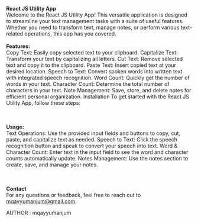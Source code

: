 <b> React JS Utility App </b> <br>
Welcome to the React JS Utility App! This versatile application is designed to streamline your text management tasks with a suite of useful features. Whether you need to transform text, manage notes, or perform various text-related operations, this app has you covered.
<br><br>
<b> Features: </b><br>
Copy Text: Easily copy selected text to your clipboard.
Capitalize Text: Transform your text by capitalizing all letters.
Cut Text: Remove selected text and copy it to the clipboard.
Paste Text: Insert copied text at your desired location.
Speech to Text: Convert spoken words into written text with integrated speech recognition.
Word Count: Quickly get the number of words in your text.
Character Count: Determine the total number of characters in your text.
Note Management: Save, store, and delete notes for efficient personal organization.
Installation
To get started with the React JS Utility App, follow these steps:

<br><br>
<b> Usage: </b> <br>
Text Operations: Use the provided input fields and buttons to copy, cut, paste, and capitalize text as needed.
Speech to Text: Click the speech recognition button and speak to convert your speech into text.
Word & Character Count: Enter text in the input field to see the word and character counts automatically update.
Notes Management: Use the notes section to create, save, and manage your notes.

<br><br>
<b>Contact</b> <br>
For any questions or feedback, feel free to reach out to mqayyumanjum@gmail.com.

AUTHOR : mqayyumanjum <br>
